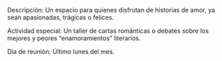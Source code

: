 Descripción: Un espacio para quienes disfrutan de historias de amor, ya sean apasionadas, trágicas o felices.

Actividad especial: Un taller de cartas románticas o debates sobre los mejores y peores “enamoramientos” literarios.

Día de reunión: Último lunes del mes.
